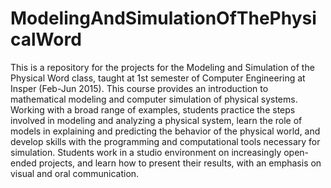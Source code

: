 # ModelingAndSimulationOfThePhysicalWord

This is a repository for the projects for the Modeling and Simulation of the Physical Word class, taught at 1st semester of 
Computer Engineering at Insper (Feb-Jun 2015). This course provides an introduction to mathematical modeling and computer simulation of physical
systems. Working with a broad range of examples, students practice the steps involved in modeling and
analyzing a physical system, learn the role of models in explaining and predicting the behavior of the
physical world, and develop skills with the programming and computational tools necessary for
simulation. Students work in a studio environment on increasingly open-ended projects, and learn how
to present their results, with an emphasis on visual and oral communication.